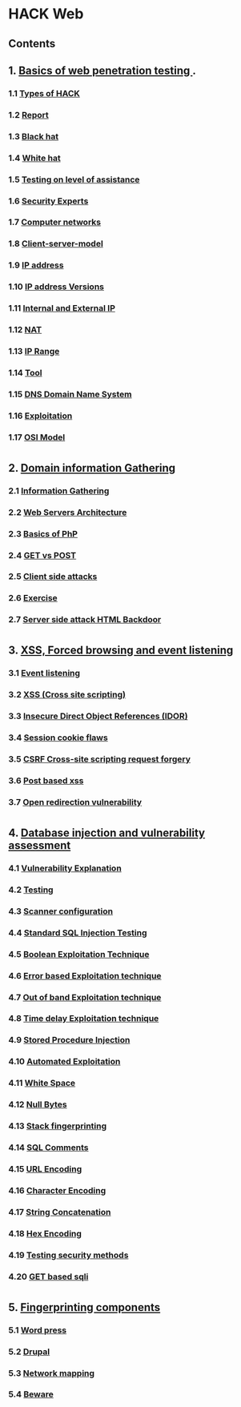 #
# HACK Web
## Contents
## 1.  [ Basics of web penetration testing ](HACK.md#1.0).
### 1.1 [ Types of HACK ](HACK.md#1.1)
### 1.2 [ Report ](HACK.md#1.2)
### 1.3 [ Black hat ](HACK.md#1.3)
### 1.4 [ White hat ](HACK.md#1.4)
### 1.5 [ Testing on level of assistance ](HACK.md#1.5)
### 1.6 [ Security Experts ](HACK.md#1.6)
### 1.7 [ Computer networks  ](HACK.md#1.7)
### 1.8 [ Client-server-model ](HACK.md#1.8)
### 1.9 [ IP address ](HACK.md#1.9)
### 1.10 [ IP address Versions ](HACK.md#1.10)
### 1.11 [ Internal and External IP ](HACK.md#1.11)
### 1.12 [ NAT ](HACK.md#1.12)
### 1.13 [ IP Range ](HACK.md#1.13)
### 1.14 [ Tool  ](HACK.md#1.14)
### 1.15 [ DNS Domain Name System ](HACK.md#1.15)
### 1.16 [ Exploitation ](HACK.md#1.16)
### 1.17 [ OSI Model ](HACK.md#1.17)
#
## 2. [ Domain information Gathering ](HACK.md#2.0)
### 2.1 [ Information Gathering ](HACK.md#2.1)
### 2.2 [ Web Servers Architecture ](HACK.md#2.2)
### 2.3 [ Basics of PhP ](HACK.md#2.3)
### 2.4 [ GET vs POST ](HACK.md#2.4)
### 2.5 [ Client side attacks ](HACK.md#2.5)
### 2.6 [ Exercise ](HACK.md#2.6)
### 2.7 [ Server side attack HTML Backdoor ](HACK.md#2.7)
#
## 3. [ XSS, Forced browsing and event listening ](HACK.md#3.0)
### 3.1 [ Event listening ](HACK.md#3.1)
### 3.2 [ XSS (Cross site scripting) ](HACK.md#3.2)
### 3.3 [ Insecure Direct Object References (IDOR) ](HACK.md#3.3)
### 3.4 [ Session cookie flaws ](HACK.md#3.4)
### 3.5 [ CSRF Cross-site scripting request forgery ](HACK.md#3.5)
### 3.6 [ Post based xss ](HACK.md#3.6)
### 3.7 [ Open redirection vulnerability ](HACK.md#3.7)
#
## 4. [ Database injection and vulnerability assessment ](HACK.md#4.0)
### 4.1 [ Vulnerability Explanation ](HACK.md#4.1)
### 4.2 [ Testing ](HACK.md#4.2)
### 4.3 [ Scanner configuration ](HACK.md#4.3)
### 4.4 [ Standard SQL Injection Testing ](HACK.md#4.4)
### 4.5 [ Boolean Exploitation Technique ](HACK.md#4.5)
### 4.6 [ Error based Exploitation technique ](HACK.md#4.6)
### 4.7 [ Out of band Exploitation technique ](HACK.md#4.7)
### 4.8 [ Time delay Exploitation technique ](HACK.md#4.8)
### 4.9 [ Stored Procedure Injection ](HACK.md#4.9)
### 4.10 [ Automated Exploitation ](HACK.md#4.10)
### 4.11 [ White Space ](HACK.md#4.11)
### 4.12 [ Null Bytes ](HACK.md#4.12)
### 4.13 [ Stack fingerprinting ](HACK.md#4.13)
### 4.14 [ SQL Comments ](HACK.md#4.14)
### 4.15 [ URL Encoding ](HACK.md#4.15)
### 4.16 [ Character Encoding ](HACK.md#4.16)
### 4.17 [ String Concatenation ](HACK.md#4.17)
### 4.18 [ Hex Encoding ](HACK.md#4.18)
### 4.19 [ Testing security methods ](HACK.md#4.19)
### 4.20 [ GET based sqli ](HACK.md#4.20)
#
## 5. [ Fingerprinting components ](HACK.md#5.0)
### 5.1 [ Word press ](HACK.md#5.1)
### 5.2 [ Drupal ](HACK.md#5.2)
### 5.3 [ Network mapping ](HACK.md#5.3)
### 5.4 [ Beware ](HACK.md#5.4)
#